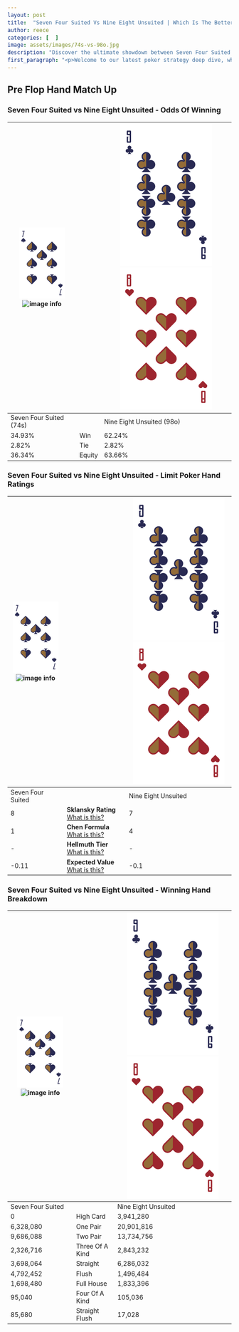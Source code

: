 ```yaml
---
layout: post
title:  "Seven Four Suited Vs Nine Eight Unsuited | Which Is The Better Hand In Poker? A Complete Guide"
author: reece
categories: [  ]
image: assets/images/74s-vs-98o.jpg
description: "Discover the ultimate showdown between Seven Four Suited and Nine Eight Unsuited in poker! Uncover the odds, strategies, and scenarios where one hand triumphs over the other. Get ready to up your poker game with this thrilling analysis."
first_paragraph: "<p>Welcome to our latest poker strategy deep dive, where we're pitting two distinct hands against each other in a high-stakes showdown: Seven Four Suited vs Nine Eight Unsuited.</p><p>In the dynamic world of poker, every decision counts, and knowing which hand holds the upper hand is key to your success at the table.</p><p>In this article, we'll dissect these two hands, explore the scenarios where one dominates the other, and equip you with the knowledge to make strategic choices that can tip the odds in your favor.</p><p>Get ready to unravel the intriguing dynamics of these poker hands and elevate your game to new heights.</p>"
---
```




[comment]: # (sp0)

## Pre Flop Hand Match Up

<div class="table hand-ratings" markdown="1"> 



### Seven Four Suited vs Nine Eight Unsuited - Odds Of Winning


    
| ![image info](assets/images/hand1/7.png) ![image info](assets/images/hand1/4s.png) |  | ![image info](assets/images/hand2/9.png) ![image info](assets/images/hand2/8o.png) |
| -------- | -------- | -------- |
| Seven Four Suited (74s) |  | Nine Eight Unsuited (98o) |
| 34.93% | Win | 62.24% |
| 2.82% | Tie | 2.82% |
| 36.34% | Equity | 63.66% |




[comment]: # (sp1)



### Seven Four Suited vs Nine Eight Unsuited - Limit Poker Hand Ratings


    
| ![image info](assets/images/hand1/7.png) ![image info](assets/images/hand1/4s.png) |  | ![image info](assets/images/hand2/9.png) ![image info](assets/images/hand2/8o.png) |
| -------- | -------- | -------- |
| Seven Four Suited |  | Nine Eight Unsuited |
| 8 | **Sklansky Rating** [What is this?](/sklansky-rating-explained) | 7 |
| 1 | **Chen Formula** [What is this?](/chen-formula-explained) | 4 |
| - | **Hellmuth Tier** [What is this?](/Hellmuth-tier-explained) | - |
| -0.11 | **Expected Value** [What is this?](/expected-value-explained) | -0.1 |




[comment]: # (sp2)



### Seven Four Suited vs Nine Eight Unsuited - Winning Hand Breakdown


    
| ![image info](assets/images/hand1/7.png) ![image info](assets/images/hand1/4s.png) |  | ![image info](assets/images/hand2/9.png) ![image info](assets/images/hand2/8o.png) |
| -------- | -------- | -------- |
| Seven Four Suited |  | Nine Eight Unsuited |
| 0 | High Card | 3,941,280 |
| 6,328,080 | One Pair | 20,901,816 |
| 9,686,088 | Two Pair | 13,734,756 |
| 2,326,716 | Three Of A Kind | 2,843,232 |
| 3,698,064 | Straight | 6,286,032 |
| 4,792,452 | Flush | 1,496,484 |
| 1,698,480 | Full House | 1,833,396 |
| 95,040 | Four Of A Kind | 105,036 |
| 85,680 | Straight Flush | 17,028 |




[comment]: # (sp3)



</div>

[comment]: # (sp4)



[comment]: # (sp5)

